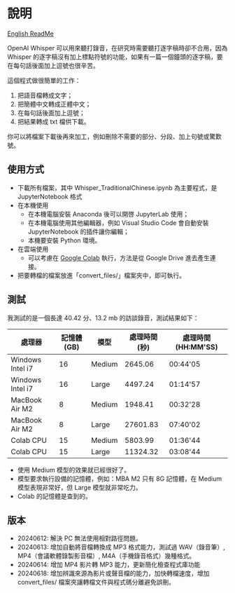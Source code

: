 # 說明
[English ReadMe](README_EN.md)

OpenAI Whisper 可以用來聽打錄音，在研究時需要聽打逐字稿時卻不合用，因為 Whisper 的逐字稿沒有加上標點符號的功能，如果有一篇一個鐘頭的逐字稿，要在每句話後面加上逗號也很辛苦。

這個程式做很簡單的工作：
1. 把語音檔轉成文字；
2. 把簡體中文轉成正體中文；
3. 在每句話後面加上逗號；
4. 把結果轉成 txt 檔供下載。

你可以將檔案下載後再來加工，例如刪除不需要的部分、分段、加上句號或驚歎號。

## 使用方式
* 下載所有檔案，其中 Whisper_TraditionalChinese.ipynb 為主要程式，是 JupyterNotebook 格式
* 在本機使用
  * 在本機電腦安裝 Anaconda 後可以開啓 JupyterLab 使用；
  * 在本機電腦使用其他編輯器，例如 Visual Studio Code 會自動安裝 JupyterNotebook 的插件讓你編輯；
  * 本機要安裝 Python 環境。
* 在雲端使用
  * 可以考慮在 [Google Colab](https://colab.research.google.com/?hl=zh-tw) 執行，方法是從 Google Drive 進去產生連接。
* 把要轉檔的檔案放進「convert_files/」檔案夾中，即可執行。
 
## 測試
我測試的是一個長達 40.42 分、13.2 mb 的訪談錄音，測試結果如下：

| 處理器        | 記憶體 (GB)  | 模型    | 處理時間 (秒)  | 處理時間 (HH:MM'SS) |
|--------------|-------------|--------|--------------|-------------------|
| Windows Intel i7   | 16          | Medium | 2645.06      | 00:44'05          |
| Windows Intel i7   | 16          | Large  | 4497.24      | 01:14'57          |
| MacBook Air M2       | 8           | Medium | 1948.41      | 00:32'28          |
| MacBook Air M2       | 8           | Large  | 27601.83     | 07:40'02          |
| Colab CPU    | 15          | Medium  | 5803.99     | 01:36'44          |
| Colab CPU    | 15          | Large  | 11324.32     | 03:08'44          |

* 使用 Medium 模型的效果就已經很好了。
* 模型要求執行設備的記憶體，例如：MBA M2 只有 8G 記憶體，在 Medium 模型表現非常好，但 Large 模型就非常吃力。
* Colab 的記憶體是查到的。

## 版本
* 20240612: 解決 PC 無法使用相對路徑問題。
* 20240613: 增加自動將音檔轉換成 MP3 格式能力，測試過 WAV（錄音筆）, MP4（會議軟體錄製影音檔）, M4A（手機錄音格式）幾種格式。
* 20240614: 增加 MP4 影片轉 MP3 能力，更新簡化檢查程式庫功能
* 20240618: 增加辨識來源為影片或聲音檔的能力，加快轉檔速度，增加 convert_files/ 檔案夾讓轉檔文件與程式碼分離避免誤刪。